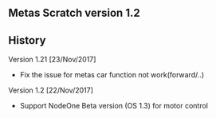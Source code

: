 ## Metas Scratch version 1.2

## History

Version 1.21 [23/Nov/2017]
* Fix the issue for metas car function not work(forward/..)

Version 1.2 [22/Nov/2017]
* Support NodeOne Beta version (OS 1.3) for motor control
